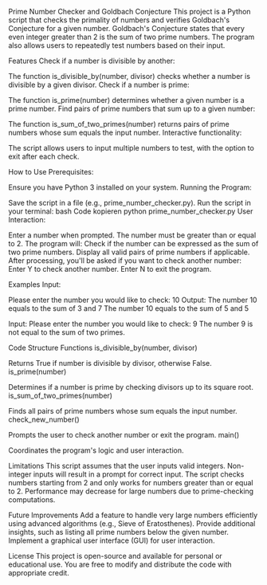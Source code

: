 Prime Number Checker and Goldbach Conjecture
This project is a Python script that checks the primality of numbers and verifies Goldbach's Conjecture for a given number. Goldbach's Conjecture states that every even integer greater than 2 is the sum of two prime numbers. The program also allows users to repeatedly test numbers based on their input.


Features
Check if a number is divisible by another:

The function is_divisible_by(number, divisor) checks whether a number is divisible by a given divisor.
Check if a number is prime:

The function is_prime(number) determines whether a given number is a prime number.
Find pairs of prime numbers that sum up to a given number:

The function is_sum_of_two_primes(number) returns pairs of prime numbers whose sum equals the input number.
Interactive functionality:

The script allows users to input multiple numbers to test, with the option to exit after each check.


How to Use
Prerequisites:

Ensure you have Python 3 installed on your system.
Running the Program:

Save the script in a file (e.g., prime_number_checker.py).
Run the script in your terminal:
bash
Code kopieren
python prime_number_checker.py
User Interaction:

Enter a number when prompted. The number must be greater than or equal to 2.
The program will:
Check if the number can be expressed as the sum of two prime numbers.
Display all valid pairs of prime numbers if applicable.
After processing, you'll be asked if you want to check another number:
Enter Y to check another number.
Enter N to exit the program.


Examples
Input:

Please enter the number you would like to check: 10
Output:
The number 10 equals to the sum of 3 and 7
The number 10 equals to the sum of 5 and 5

Input:
Please enter the number you would like to check: 9
The number 9 is not equal to the sum of two primes.


Code Structure
Functions
is_divisible_by(number, divisor)

Returns True if number is divisible by divisor, otherwise False.
is_prime(number)

Determines if a number is prime by checking divisors up to its square root.
is_sum_of_two_primes(number)

Finds all pairs of prime numbers whose sum equals the input number.
check_new_number()

Prompts the user to check another number or exit the program.
main()

Coordinates the program's logic and user interaction.


Limitations
This script assumes that the user inputs valid integers. Non-integer inputs will result in a prompt for correct input.
The script checks numbers starting from 2 and only works for numbers greater than or equal to 2.
Performance may decrease for large numbers due to prime-checking computations.


Future Improvements
Add a feature to handle very large numbers efficiently using advanced algorithms (e.g., Sieve of Eratosthenes).
Provide additional insights, such as listing all prime numbers below the given number.
Implement a graphical user interface (GUI) for user interaction.


License
This project is open-source and available for personal or educational use. You are free to modify and distribute the code with appropriate credit.
